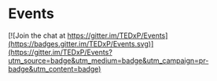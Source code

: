# Events

[![Join the chat at https://gitter.im/TEDxP/Events](https://badges.gitter.im/TEDxP/Events.svg)](https://gitter.im/TEDxP/Events?utm_source=badge&utm_medium=badge&utm_campaign=pr-badge&utm_content=badge)